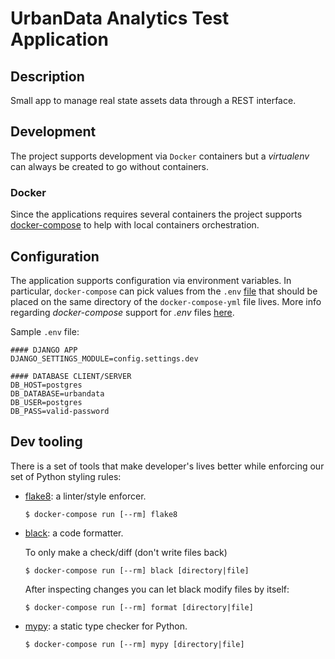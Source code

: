 # UrbanData Analytics Test Application


## Description
Small app to manage real state assets data through a REST interface.


## Development
The project supports development via `Docker` containers but a *virtualenv* can
always be created to go without containers.

### Docker
Since the applications requires several containers the project supports
[docker-compose][docker-compose] to help with local containers orchestration.


## Configuration
The application supports configuration via environment variables. In particular,
`docker-compose` can pick values from the `.env` [file][env-files] that should
be placed on the same directory of the `docker-compose-yml` file lives. More info
regarding *docker-compose* support for *.env* files [here][env-files-compose].

Sample `.env` file:
```shell
#### DJANGO APP
DJANGO_SETTINGS_MODULE=config.settings.dev

#### DATABASE CLIENT/SERVER
DB_HOST=postgres
DB_DATABASE=urbandata
DB_USER=postgres
DB_PASS=valid-password
```


## Dev tooling
There is a set of tools that make developer's lives better while enforcing our
set of Python styling rules:

* [flake8][flake8]: a linter/style enforcer.
  ```shell
  $ docker-compose run [--rm] flake8
  ```
* [black][black]: a code formatter.

  To only make a check/diff (don't write files back)
  ```shell
  $ docker-compose run [--rm] black [directory|file]
  ```
  After inspecting changes you can let black modify files by itself:
  ```shell
  $ docker-compose run [--rm] format [directory|file]
  ```
* [mypy][mypy]: a static type checker for Python.
  ```shell
  $ docker-compose run [--rm] mypy [directory|file]
  ```





[black]: https://github.com/psf/black
[docker-compose]: https://docs.docker.com/compose/
[env-files]: https://vsupalov.com/docker-arg-env-variable-guide/#the-dot-env-file-env
[env-files-compose]: https://docs.docker.com/compose/env-file/
[flake8]: https://github.com/PyCQA/flake8
[mypy]: https://mypy.readthedocs.io/en/stable/

